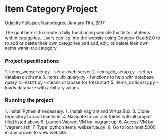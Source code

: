 <h1>Item Category Project</h1>
Udacity Fullstack Nanodegree
January 11th, 2017

The goal here is to create a fully functioning website that lists out items within categories. Users can log into the website using Google+ Oauth2.0 to to add or delete their own categories and add, edit, or delete their own items within the category. 

<h3>Project specifications</h3>
1. items_webserver.py - set up web server
2. items_db_setup.py - set up database schema
3. items_db_query.py - functions to help with database query
4. restart.py - cleans database for fresh start
5. items_dictionary.py - loads database with arbitrary values
	

<h3>Running the project</h3>
1. Install Python if necessary.
2. Install Vagrant and VirtualBox.
3. Clone repository to local machine.
4. Navigate to vagrant folder with all project filed listed above
5. Launch Vagrant VM by 'vagrant up'
6. Access VM by 'vagrant ssh'
7. Type 'python items_webserver.py'
8. Go to localhost:5000 in any brower to view website

